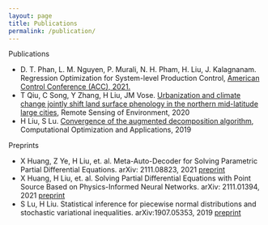 ```yaml
---
layout: page
title: Publications
permalink: /publication/
---
```



Publications
- D. T. Phan, L. M. Nguyen, P. Murali, N. H. Pham, H. Liu, J. Kalagnanam. Regression Optimization for System-level Production Control, [American Control Conference (ACC),  2021.](https://acc2021.a2c2.org/)
- T Qiu, C Song, Y Zhang, H Liu, JM Vose.  [Urbanization and climate change jointly shift land surface phenology in the northern mid-latitude large cities](https://www.sciencedirect.com/science/article/abs/pii/S0034425719304961), Remote Sensing of Environment, 2020
- H Liu, S Lu. [Convergence of the augmented decomposition algorithm](https://link.springer.com/article/10.1007/s10589-018-0039-6), Computational Optimization and Applications, 2019


Preprints
- X Huang, Z Ye, H Liu, et. al. Meta-Auto-Decoder for Solving Parametric Partial Differential Equations. arXiv: 2111.08823, 2021 [preprint](https://arxiv.org/pdf/2111.08823.pdf)
- X Huang, H Liu, et. al. Solving Partial Differential Equations with Point Source Based on Physics-Informed Neural Networks. arXiv: 2111.01394, 2021 [preprint](https://arxiv.org/pdf/2111.01394.pdf)
- S Lu, H Liu. Statistical inference for piecewise normal distributions and stochastic variational inequalities. arXiv:1907.05353, 2019 [preprint](https://arxiv.org/pdf/1907.05353.pdf)

<!-- ### Step 1) Fork Reverie to your User Repository

Fork [this repository](https://github.com/amitmerchant1990/reverie), then rename the repository to `yourgithubusername.github.io`.

Alternatively, you can use [Use this template](https://github.com/amitmerchant1990/reverie/generate) button if you want to create a repository with a clean commit history which will use Reverie as a template.

Your Jekyll blog will often be viewable immediately at <https://yourgithubusername.github.io> (if it's not, you can often force it to build by completing step 2)

### Step 2) Customize and view your site

Enter your site name, description, avatar and many other options by editing the `_config.yml` file. You can easily turn on Google Analytics tracking, Disqus commenting and social icons here.

Making a change to `_config.yml` (or any file in your repository) will force GitHub Pages to rebuild your site with jekyll. Your rebuilt site will be viewable a few seconds later at <https://yourgithubusername.github.io> - if not, give it ten minutes as GitHub suggests and it'll appear soon.

### Step 3) Publish your first blog post

Create a new file called `/_posts/2019-2-13-Hello-World.md` to publish your first blog post. That's all you need to do to publish your first blog post! This [Markdown Cheatsheet](https://github.com/adam-p/markdown-here/wiki/Markdown-Cheatsheet) might come in handy while writing the posts.

> You can add additional posts in the browser on GitHub.com too! Just hit the <kbd>Create new file</kbd> button in `/_posts/` to create new content. Just make sure to include the [front-matter](http://jekyllrb.com/docs/frontmatter/) block at the top of each new blog post and make sure the post's filename is in this format: year-month-day-title.md

## Using Categories in Reverie

You can categorize your content based on `categories` in Reverie. For this, you just need to add `categories` in front matter like below:

For adding single category:

```md
categories: JavaScript
```

For adding multiple categories:

```md
categories: [PHP, Laravel]
```

The contegorized content can be shown over this URL: <https://yourgithubusername.github.io/categories/>

## RSS

The generated [RSS feed](https://en.wikipedia.org/wiki/RSS) of your blog can be found at <https://yourgithubusername.github.io/feed>. You can see the example RSS feed over [here](https://www.amitmerchant.com/reverie/feed).

## Sitemap

The generated sitemap of your blog can be found at <https://yourgithubusername.github.io/sitemap>. You can see the example sitemap feed over [here](https://www.amitmerchant.com/reverie/sitemap). -->
